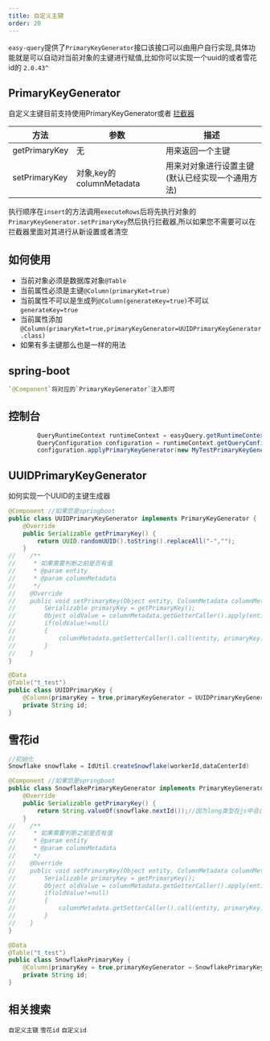 ```yaml
---
title: 自定义主键
order: 20
---
```


`easy-query`提供了`PrimaryKeyGenerator`接口该接口可以由用户自行实现,具体功能就是可以自动对当前对象的主键进行赋值,比如你可以实现一个uuid的或者雪花id的 `2.0.43^`


## PrimaryKeyGenerator

自定义主键目前支持使用PrimaryKeyGenerator或者 [拦截器](/easy-query-doc/practice/configuration/entity)

方法  | 参数 | 描述  
--- | --- | --- 
getPrimaryKey | 无 | 用来返回一个主键
setPrimaryKey | 对象,key的columnMetadata | 用来对对象进行设置主键(默认已经实现一个通用方法)

执行顺序在`insert`的方法调用`executeRows`后将先执行对象的`PrimaryKeyGenerator.setPrimaryKey`然后执行拦截器,所以如果您不需要可以在拦截器里面对其进行从新设置或者清空




## 如何使用
- 当前对象必须是数据库对象`@Table`
- 当前属性必须是主键`@Column(primaryKet=true)`
- 当前属性不可以是生成列`@Column(generateKey=true)`不可以`generateKey=true`
- 当前属性添加`@Column(primaryKet=true,primaryKeyGenerator=UUIDPrimaryKeyGenerator.class)`
- 如果有多主键那么也是一样的用法


## spring-boot
```java
`@Component`将对应的`PrimaryKeyGenerator`注入即可
```

## 控制台
```java
        QueryRuntimeContext runtimeContext = easyQuery.getRuntimeContext();
        QueryConfiguration configuration = runtimeContext.getQueryConfiguration();
        configuration.applyPrimaryKeyGenerator(new MyTestPrimaryKeyGenerator());
```

## UUIDPrimaryKeyGenerator
如何实现一个UUID的主键生成器
```java
@Component //如果您是springboot
public class UUIDPrimaryKeyGenerator implements PrimaryKeyGenerator {
    @Override
    public Serializable getPrimaryKey() {
        return UUID.randomUUID().toString().replaceAll("-","");
    }
//    /**
//     * 如果需要判断之前是否有值
//     * @param entity
//     * @param columnMetadata
//     */
//    @Override
//    public void setPrimaryKey(Object entity, ColumnMetadata columnMetadata) {
//        Serializable primaryKey = getPrimaryKey();
//        Object oldValue = columnMetadata.getGetterCaller().apply(entity);
//        if(oldValue!=null)
//        {
//            columnMetadata.getSetterCaller().call(entity, primaryKey);
//        }
//    }
}

@Data
@Table("t_test")
public class UUIDPrimaryKey {
    @Column(primaryKey = true,primaryKeyGenerator = UUIDPrimaryKeyGenerator.class)
    private String id;
}

```

## 雪花id

```java
//初始化
Snowflake snowflake = IdUtil.createSnowflake(workerId,dataCenterId)

@Component //如果您是springboot
public class SnowflakePrimaryKeyGenerator implements PrimaryKeyGenerator {
    @Override
    public Serializable getPrimaryKey() {
        return String.valueOf(snowflake.nextId());//因为long类型在js中会出现精度丢失
    }
//    /**
//     * 如果需要判断之前是否有值
//     * @param entity
//     * @param columnMetadata
//     */
//    @Override
//    public void setPrimaryKey(Object entity, ColumnMetadata columnMetadata) {
//        Serializable primaryKey = getPrimaryKey();
//        Object oldValue = columnMetadata.getGetterCaller().apply(entity);
//        if(oldValue!=null)
//        {
//            columnMetadata.getSetterCaller().call(entity, primaryKey);
//        }
//    }
}

@Data
@Table("t_test")
public class SnowflakePrimaryKey {
    @Column(primaryKey = true,primaryKeyGenerator = SnowflakePrimaryKeyGenerator.class)
    private String id;
}

```

## 相关搜索
`自定义主键` `雪花id` `自定义id`